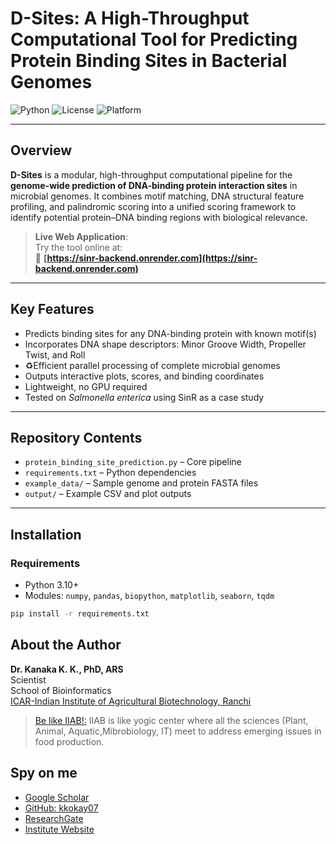 # D-Sites: A High-Throughput Computational Tool for Predicting Protein Binding Sites in Bacterial Genomes

![Python](https://img.shields.io/badge/Python-3.12-blue)
![License](https://img.shields.io/badge/license-MIT-green)
![Platform](https://img.shields.io/badge/platform-Linux--Windows--Unix-lightgrey)

---

## Overview

**D-Sites** is a modular, high-throughput computational pipeline for the **genome-wide prediction of DNA-binding protein interaction sites** in microbial genomes. It combines motif matching, DNA structural feature profiling, and palindromic scoring into a unified scoring framework to identify potential protein–DNA binding regions with biological relevance.

>  **Live Web Application**:  
> Try the tool online at:  
> 🔗 **[https://sinr-backend.onrender.com](https://sinr-backend.onrender.com)**

---

##  Key Features

- Predicts binding sites for any DNA-binding protein with known motif(s)
- Incorporates DNA shape descriptors: Minor Groove Width, Propeller Twist, and Roll
- ♻Efficient parallel processing of complete microbial genomes
- Outputs interactive plots, scores, and binding coordinates
- Lightweight, no GPU required
- Tested on *Salmonella enterica* using SinR as a case study

---

## Repository Contents

- `protein_binding_site_prediction.py` – Core pipeline
- `requirements.txt` – Python dependencies
- `example_data/` – Sample genome and protein FASTA files
- `output/` – Example CSV and plot outputs

---

## Installation

### Requirements

- Python 3.10+
- Modules: `numpy`, `pandas`, `biopython`, `matplotlib`, `seaborn`, `tqdm`

```bash
pip install -r requirements.txt
```
## About the Author

**Dr. Kanaka K. K., PhD, ARS**  
Scientist  
School of Bioinformatics  
[ICAR-Indian Institute of Agricultural Biotechnology, Ranchi](https://iiab.icar.gov.in/)
> [Be like IIAB!:](https://www.researchgate.net/publication/379512649_ICAR-IIAB_Annual_Report-_2023) IIAB is like yogic center where all the sciences (Plant, Animal, Aquatic,Mibrobiology, IT) meet to address emerging issues in food production.

## Spy on me
- [Google Scholar](https://scholar.google.com/citations?hl=en&user=0dQ7Sf8AAAAJ&view_op=list_works&sortby=pubdate)
- [GitHub: kkokay07](https://github.com/kkokay07)
- [ResearchGate](https://www.researchgate.net/profile/Kanaka-K-K/research)
- [Institute Website](https://iiab.icar.gov.in/staff/dr-kanaka-k-k/)
